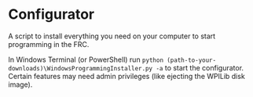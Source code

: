 # Configurator
A script to install everything you need on your computer to start programming in the FRC.

In Windows Terminal (or PowerShell) run ```python (path-to-your-downloads)\WindowsProgrammingInstaller.py -a``` to start the configurator.
Certain features may need admin privileges (like ejecting the WPILib disk image).